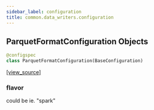 ```yaml
---
sidebar_label: configuration
title: common.data_writers.configuration
---
```


## ParquetFormatConfiguration Objects

```python
@configspec
class ParquetFormatConfiguration(BaseConfiguration)
```

[[view_source]](https://github.com/dlt-hub/dlt/blob/9857029af018a582dd24da4070562f58bb7e9fc5/dlt/common/data_writers/configuration.py#L22)

### flavor

could be ie. "spark"

